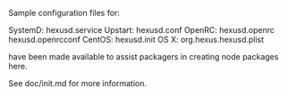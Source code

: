 Sample configuration files for:

SystemD: hexusd.service
Upstart: hexusd.conf
OpenRC:  hexusd.openrc
         hexusd.openrcconf
CentOS:  hexusd.init
OS X:    org.hexus.hexusd.plist

have been made available to assist packagers in creating node packages here.

See doc/init.md for more information.
